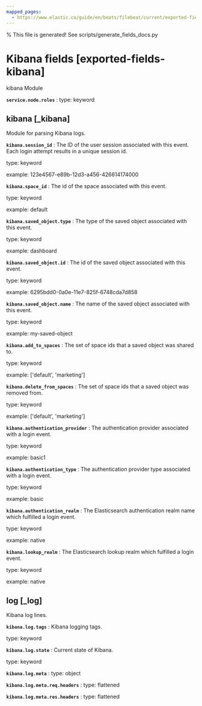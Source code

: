 ```yaml
---
mapped_pages:
  - https://www.elastic.co/guide/en/beats/filebeat/current/exported-fields-kibana.html
---
```


% This file is generated! See scripts/generate_fields_docs.py

# Kibana fields [exported-fields-kibana]

kibana Module

**`service.node.roles`**
:   type: keyword


## kibana [_kibana]

Module for parsing Kibana logs.

**`kibana.session_id`**
:   The ID of the user session associated with this event. Each login attempt results in a unique session id.

type: keyword

example: 123e4567-e89b-12d3-a456-426614174000


**`kibana.space_id`**
:   The id of the space associated with this event.

type: keyword

example: default


**`kibana.saved_object.type`**
:   The type of the saved object associated with this event.

type: keyword

example: dashboard


**`kibana.saved_object.id`**
:   The id of the saved object associated with this event.

type: keyword

example: 6295bdd0-0a0e-11e7-825f-6748cda7d858


**`kibana.saved_object.name`**
:   The name of the saved object associated with this event.

type: keyword

example: my-saved-object


**`kibana.add_to_spaces`**
:   The set of space ids that a saved object was shared to.

type: keyword

example: ['default', 'marketing']


**`kibana.delete_from_spaces`**
:   The set of space ids that a saved object was removed from.

type: keyword

example: ['default', 'marketing']


**`kibana.authentication_provider`**
:   The authentication provider associated with a login event.

type: keyword

example: basic1


**`kibana.authentication_type`**
:   The authentication provider type associated with a login event.

type: keyword

example: basic


**`kibana.authentication_realm`**
:   The Elasticsearch authentication realm name which fulfilled a login event.

type: keyword

example: native


**`kibana.lookup_realm`**
:   The Elasticsearch lookup realm which fulfilled a login event.

type: keyword

example: native


## log [_log]

Kibana log lines.

**`kibana.log.tags`**
:   Kibana logging tags.

type: keyword


**`kibana.log.state`**
:   Current state of Kibana.

type: keyword


**`kibana.log.meta`**
:   type: object


**`kibana.log.meta.req.headers`**
:   type: flattened


**`kibana.log.meta.res.headers`**
:   type: flattened


